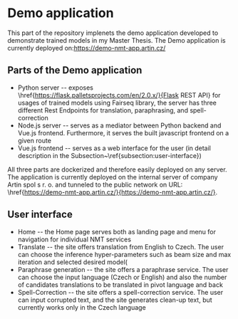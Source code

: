 
# Demo application
This part of the repository implenets the demo application developed to demonstrate trained models in my Master Thesis.
The Demo application is currently deployed on:https://demo-nmt-app.artin.cz/


## Parts of the Demo application
* Python server -- exposes \href{https://flask.palletsprojects.com/en/2.0.x/}{Flask REST API} for usages of trained models using Fairseq library, the server has three different Rest Endpoints for translation, paraphrasing, and spell-correction
* Node.js server -- serves as a mediator between Python backend and Vue.js frontend. Furthermore, it serves the built javascript frontend on a given route
* Vue.js frontend -- serves as a web interface for the user (in detail description in the Subsection~\ref{subsection:user-interface})


All three parts are dockerized and therefore easily deployed on any server. The application is currently deployed on the internal server of company Artin spol s r. o. and tunneled to the public network on URL: \href{https://demo-nmt-app.artin.cz/}{https://demo-nmt-app.artin.cz/}.

## User interface
* Home  -- the Home page serves both as landing page and menu for navigation for individual NMT services 
* Translate  -- the site offers translation from English to Czech. The user can choose the inference hyper-parameters such as beam size and max iteration and selected desired model(
* Paraphrase generation  -- the site offers a paraphrase service. The user can choose the input language (Czech or English) and also the number of candidates translations to be translated in pivot language and back
* Spell-Correction -- the site offers a spell-correction service. The user can input corrupted text, and the site generates clean-up text, but currently works only in the Czech language
